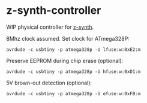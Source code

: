 # z-synth-controller

WIP physical controller for [z-synth](https://github.com/ealang/z-synth).

8Mhz clock assumed. Set clock for ATmega328P:
```
avrdude -c usbtiny -p atmega328p -U lfuse:w:0xE2:m
```

Preserve EEPROM during chip erase (optional):
```
avrdude -c usbtiny -p atmega328p -U hfuse:w:0xD1:m
```

5V brown-out detection (optional):
```
avrdude -c usbtiny -p atmega328p -U efuse:w:0xFB:m
```
